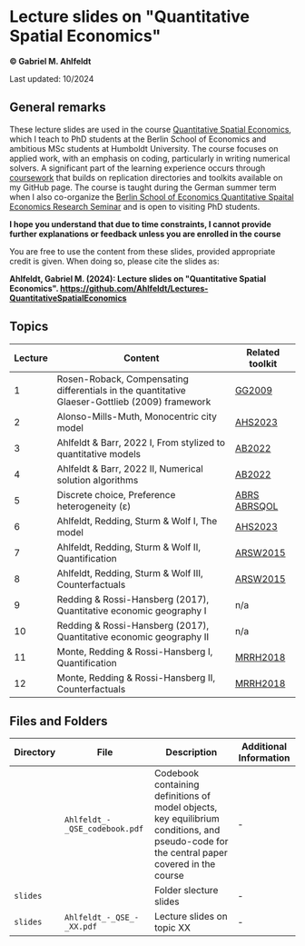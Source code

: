 # Lecture slides on "Quantitative Spatial Economics"

**© Gabriel M. Ahlfeldt**

Last updated: 10/2024

## General remarks

These lecture slides are used in the course [Quantitative Spatial Economics](https://sites.google.com/view/bqse/bqse-teaching), which I teach to PhD students at the Berlin School of Economics and ambitious MSc students at Humboldt University. The course focuses on applied work, with an emphasis on coding, particularly in writing numerical solvers. A significant part of the learning experience occurs through [coursework](https://sites.google.com/view/bqse/bqse-teaching/2024-qse-course) that builds on replication directories and toolkits available on my GitHub page. The course is taught during the German summer term when I also co-organize the [Berlin School of Economics Quantitative Spaital Economics Research Seminar](https://sites.google.com/view/bqse/bqse-seminar) and is open to visiting PhD students.

**I hope you understand that due to time constraints, I cannot provide further explanations or feedback unless you are enrolled in the course**

You are free to use the content from these slides, provided appropriate credit is given. When doing so, please cite the slides as:

**Ahlfeldt, Gabriel M. (2024): Lecture slides on "Quantitative Spatial Economics". https://github.com/Ahlfeldt/Lectures-QuantitativeSpatialEconomics** 

## Topics

| Lecture | Content | Related toolkit |
| ------- | ------- | ------- | 
| 1 | Rosen-Roback, Compensating differentials in the quantitative Glaeser-Gottlieb (2009) framework | [GG2009](https://sites.google.com/view/ahlfeldt/webtools/glaeser-gottlieb-2009-toolkit) |
| 2 | Alonso-Mills-Muth, Monocentric city model | [AHS2023](https://github.com/Ahlfeldt/AHS2023-toolkit) | 
| 3 | Ahlfeldt & Barr, 2022 I, From stylized to quantitative models | [AB2022](https://github.com/Ahlfeldt/AB2022-toolkit) | 
| 4 | Ahlfeldt & Barr, 2022 II, Numerical solution algorithms | [AB2022](https://github.com/Ahlfeldt/AB2022-toolkit) |
| 5 | Discrete choice, Preference heterogeneity (ε) | [ABRS](https://github.com/Ahlfeldt/ABRS-toolkit) [ABRSQOL](https://github.com/Ahlfeldt/ABRSQOL-toolkit) |
| 6 | Ahlfeldt, Redding, Sturm & Wolf I, The model | [AHS2023](https://github.com/Ahlfeldt/AHS2023-toolkit)
| 7 | Ahlfeldt, Redding, Sturm & Wolf II, Quantification | [ARSW2015](https://github.com/Ahlfeldt/ARSW2015-toolkit) |
| 8 | Ahlfeldt, Redding, Sturm & Wolf III, Counterfactuals | [ARSW2015](https://github.com/Ahlfeldt/ARSW2015-toolkit) |
| 9 | Redding & Rossi-Hansberg (2017), Quantitative economic geography I | n/a | 
| 10 | Redding & Rossi-Hansberg (2017), Quantitative economic geography II | n/a | 
| 11 | Monte, Redding & Rossi-Hansberg I, Quantification | [MRRH2018](https://github.com/Ahlfeldt/MRRH2018-toolkit) |
| 12 | Monte, Redding & Rossi-Hansberg II, Counterfactuals | [MRRH2018](https://github.com/Ahlfeldt/MRRH2018-toolkit) |

## Files and Folders

| Directory | File | Description  | Additional Information |
| --- | --- | --- | --- |
|  | `Ahlfeldt_-_QSE_codebook.pdf` | Codebook containing definitions of model objects, key equilibrium conditions, and pseudo-code for the central paper covered in the course  | - |
| `slides` | | Folder slecture slides | -|
| `slides` | `Ahlfeldt_-_QSE_-_XX.pdf` | Lecture slides on topic XX  | - |
